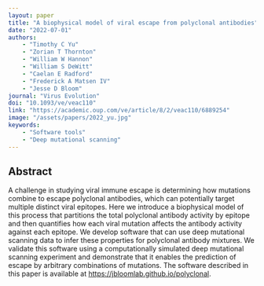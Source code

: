 ```yaml
---
layout: paper
title: "A biophysical model of viral escape from polyclonal antibodies"
date: "2022-07-01"
authors: 
    - "Timothy C Yu"
    - "Zorian T Thornton"
    - "William W Hannon"
    - "William S DeWitt"
    - "Caelan E Radford"
    - "Frederick A Matsen IV"
    - "Jesse D Bloom"
journal: "Virus Evolution"
doi: "10.1093/ve/veac110"
link: "https://academic.oup.com/ve/article/8/2/veac110/6889254"
image: "/assets/papers/2022_yu.jpg"
keywords:
    - "Software tools"
    - "Deep mutational scanning"
---
```


## Abstract

A challenge in studying viral immune escape is determining how mutations combine to escape polyclonal antibodies, which can potentially target multiple distinct viral epitopes. Here we introduce a biophysical model of this process that partitions the total polyclonal antibody activity by epitope and then quantifies how each viral mutation affects the antibody activity against each epitope. We develop software that can use deep mutational scanning data to infer these properties for polyclonal antibody mixtures. We validate this software using a computationally simulated deep mutational scanning experiment and demonstrate that it enables the prediction of escape by arbitrary combinations of mutations. The software described in this paper is available at https://jbloomlab.github.io/polyclonal.
